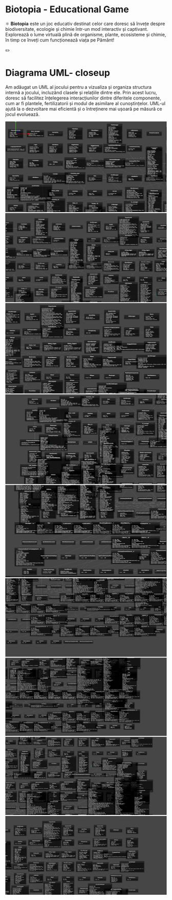 # **Biotopia - Educational Game**

⚛️
**Biotopia** este un joc educativ destinat celor care doresc să învețe despre biodiversitate, ecologie și chimie într-un mod interactiv și captivant. Explorează o lume virtuală plină de organisme, plante, ecosisteme și chimie, în timp ce înveți cum funcționează viața pe Pământ!

✏️ 
# **Diagrama UML- closeup**
Am adăugat un UML al jocului pentru a vizualiza și organiza structura internă a jocului, incluzând clasele și relațiile dintre ele. Prin acest lucru, doresc să facilitez înțelegerea interacțiunilor dintre diferitele componente, cum ar fi plantele, fertilizatorii și modul de asimilare al cunoștințelor. UML-ul ajută la o dezvoltare mai eficientă și o întreținere mai ușoară pe măsură ce jocul evoluează.

![Diagramă UML1](umldiagram/1.png)
![Diagramă UML2](umldiagram/2.png)
![Diagramă UML3](umldiagram/3.png)
![Diagramă UML4](umldiagram/4.png)
![Diagramă UML5](umldiagram/5.png)
![Diagramă UML6](umldiagram/6.png)
![Diagramă UML7](umldiagram/7.png)
![Diagramă UML8](umldiagram/8.png)
![Diagramă UML9](umldiagram/9.png)


